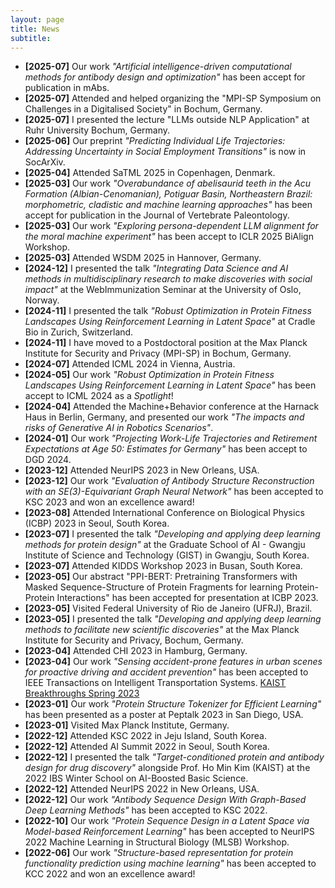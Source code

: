 ```yaml
---
layout: page
title: News
subtitle: 
---
```


* **[2025-07]** Our work *"Artificial intelligence-driven computational methods for antibody design and optimization"* has been accept for publication in mAbs.
* **[2025-07]** Attended and helped organizing the "MPI-SP Symposium on Challenges in a Digitalised Society" in Bochum, Germany.
* **[2025-07]** I presented the lecture "LLMs outside NLP Application" at Ruhr University Bochum, Germany.
* **[2025-06]** Our preprint *"Predicting Individual Life Trajectories: Addressing Uncertainty in Social Employment Transitions"* is now in SocArXiv.
* **[2025-04]** Attended SaTML 2025 in Copenhagen, Denmark.
* **[2025-03]** Our work *"Overabundance of abelisaurid teeth in the Acu Formation (Albian-Cenomanian), Potiguar Basin, Northeastern Brazil: morphometric, cladistic and machine learning approaches"* has been accept for publication in the Journal of Vertebrate Paleontology.
* **[2025-03]** Our work *"Exploring persona-dependent LLM alignment for the moral machine experiment"* has been accept to ICLR 2025 BiAlign Workshop.
* **[2025-03]** Attended WSDM 2025 in Hannover, Germany.
* **[2024-12]** I presented the talk *"Integrating Data Science and AI methods in multidisciplinary research to make discoveries with social impact"* at the WebImmunization Seminar at the University of Oslo, Norway.
* **[2024-11]** I presented the talk *"Robust Optimization in Protein Fitness Landscapes Using Reinforcement Learning in Latent Space"* at Cradle Bio in Zurich, Switzerland.
* **[2024-11]** I have moved to a Postdoctoral position at the Max Planck Institute for Security and Privacy (MPI-SP) in Bochum, Germany.
* **[2024-07]** Attended ICML 2024 in Vienna, Austria.
* **[2024-05]** Our work *"Robust Optimization in Protein Fitness Landscapes Using Reinforcement Learning in Latent Space"* has been accept to ICML 2024 as a *Spotlight*!
* **[2024-04]** Attended the Machine+Behavior conference at the Harnack Haus in Berlin, Germany, and presented our work *"The impacts and risks of Generative AI in Robotics Scenarios"*.
* **[2024-01]** Our work *"Projecting Work-Life Trajectories and Retirement Expectations at Age 50: Estimates for Germany"* has been accept to DGD 2024.
* **[2023-12]** Attended NeurIPS 2023 in New Orleans, USA.
* **[2023-12]** Our work *"Evaluation of Antibody Structure Reconstruction with an SE(3)-Equivariant Graph Neural Network"* has been accepted to KSC 2023 and won an excellence award!
* **[2023-08]** Attended International Conference on Biological Physics (ICBP) 2023 in Seoul, South Korea.
* **[2023-07]** I presented the talk *"Developing and applying deep learning methods for protein design"* at the Graduate School of AI - Gwangju Institute of Science and Technology (GIST) in Gwangju, South Korea.
* **[2023-07]** Attended KIDDS Workshop 2023 in Busan, South Korea.
* **[2023-05]** Our abstract "PPI-BERT: Pretraining Transformers with Masked Sequence-Structure of Protein Fragments for learning Protein-Protein Interactions" has been accepted for presentation at ICBP 2023.
* **[2023-05]** Visited Federal University of Rio de Janeiro (UFRJ), Brazil.
* **[2023-05]** I presented the talk *"Developing and applying deep learning methods to facilitate new scientific discoveries"* at the Max Planck Institute for Security and Privacy, Bochum, Germany.
* **[2023-04]** Attended CHI 2023 in Hamburg, Germany.
* **[2023-04]** Our work *"Sensing accident-prone features in urban scenes for proactive driving and accident prevention"* has been accepted to IEEE Transactions on Intelligent Transportation Systems. [KAIST Breakthroughs Spring 2023](https://breakthroughs.kaist.ac.kr/?post_no=2268)
* **[2023-01]** Our work *"Protein Structure Tokenizer for Efficient Learning"* has been presented as a poster at Peptalk 2023 in San Diego, USA.
* **[2023-01]** Visited Max Planck Institute, Germany.
* **[2022-12]** Attended KSC 2022 in Jeju Island, South Korea.
* **[2022-12]** Attended AI Summit 2022 in Seoul, South Korea.
* **[2022-12]** I presented the talk *"Target-conditioned protein and antibody design for drug discovery"* alongside Prof. Ho Min Kim (KAIST) at the 2022 IBS Winter School on AI-Boosted Basic Science.
* **[2022-12]** Attended NeurIPS 2022 in New Orleans, USA.
* **[2022-12]** Our work *"Antibody Sequence Design With Graph-Based Deep Learning Methods"* has been accepted to KSC 2022.
* **[2022-10]** Our work *"Protein Sequence Design in a Latent Space via Model-based Reinforcement Learning"* has been accepted to NeurIPS 2022 Machine Learning in Structural Biology (MLSB) Workshop.
* **[2022-06]** Our work *"Structure-based representation for protein functionality prediction using machine learning"* has been accepted to KCC 2022 and won an excellence award!
